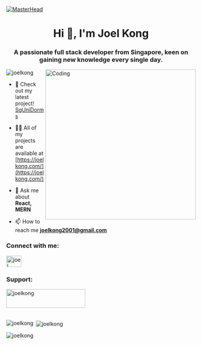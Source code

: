 [![MasterHead](https://mir-s3-cdn-cf.behance.net/project_modules/max_1200/79731568097599.5b50bca477735.jpg)](https://joelkong.github.io/)
<h1 align="center">Hi 👋, I'm Joel Kong</h1>
<h3 align="center">A passionate full stack developer from Singapore, keen on gaining new knowledge every single day.</h3>
<img align="right" alt="Coding" width="400" src="https://cdn.dribbble.com/users/1162077/screenshots/3848914/programmer.gif">

<p align="left"> <img src="https://komarev.com/ghpvc/?username=joelkong&label=Profile%20views&color=0e75b6&style=flat" alt="joelkong" /> </p>

- 🔭 Check out my latest project! [SgUniDorms](https://www.sgunidorms.com/)

- 👨‍💻 All of my projects are available at [https://joelkong.com/](https://joelkong.com/)

- 💬 Ask me about **React, MERN**

- 📫 How to reach me **joelkong2001@gmail.com**

<h3 align="left">Connect with me:</h3>
<p align="left">
<a href="https://linkedin.com/in/joel-kong" target="blank"><img align="center" src="https://raw.githubusercontent.com/rahuldkjain/github-profile-readme-generator/master/src/images/icons/Social/linked-in-alt.svg" alt="joel kong" height="30" width="40" /></a>
</p>

<h3 align="left">Support:</h3>
<p><a href="https://ko-fi.com/joelkong"> <img align="left" src="https://cdn.ko-fi.com/cdn/kofi3.png?v=3" height="50" width="210" alt="joelkong" /></a></p><br><br>
<br><br>

<p><img align="left" src="https://github-readme-stats.vercel.app/api/top-langs?username=joelkong&show_icons=true&locale=en&layout=compact" alt="joelkong" /></p>

<p>&nbsp;<img align="center" src="https://github-readme-stats.vercel.app/api?username=joelkong&show_icons=true&locale=en" alt="joelkong" /></p>

<p><img align="center" src="https://github-readme-streak-stats.herokuapp.com/?user=joelkong&" alt="joelkong" /></p>
